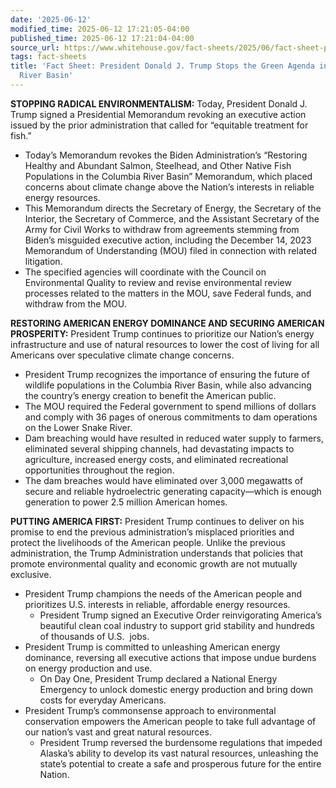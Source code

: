 ```yaml
---
date: '2025-06-12'
modified_time: 2025-06-12 17:21:05-04:00
published_time: 2025-06-12 17:21:04-04:00
source_url: https://www.whitehouse.gov/fact-sheets/2025/06/fact-sheet-president-donald-j-trump-stops-the-green-agenda-in-the-columbia-river-basin/
tags: fact-sheets
title: 'Fact Sheet: President Donald J. Trump Stops the Green Agenda in the Columbia
  River Basin'
---
```

 
**STOPPING RADICAL ENVIRONMENTALISM:** Today, President Donald J. Trump
signed a Presidential Memorandum revoking an executive action issued by
the prior administration that called for “equitable treatment for fish.”

-   Today’s Memorandum revokes the Biden Administration’s “Restoring
    Healthy and Abundant Salmon, Steelhead, and Other Native Fish
    Populations in the Columbia River Basin” Memorandum, which placed
    concerns about climate change above the Nation’s interests in
    reliable energy resources.
-   This Memorandum directs the Secretary of Energy, the Secretary of
    the Interior, the Secretary of Commerce, and the Assistant Secretary
    of the Army for Civil Works to withdraw from agreements stemming
    from Biden’s misguided executive action, including the December 14,
    2023 Memorandum of Understanding (MOU) filed in connection with
    related litigation.
-   The specified agencies will coordinate with the Council on
    Environmental Quality to review and revise environmental review
    processes related to the matters in the MOU, save Federal funds, and
    withdraw from the MOU.

**RESTORING AMERICAN ENERGY DOMINANCE AND SECURING AMERICAN
PROSPERITY:** President Trump continues to prioritize our Nation’s
energy infrastructure and use of natural resources to lower the cost of
living for all Americans over speculative climate change concerns.

-   President Trump recognizes the importance of ensuring the future of
    wildlife populations in the Columbia River Basin, while also
    advancing the country’s energy creation to benefit the American
    public.
-   The MOU required the Federal government to spend millions of dollars
    and comply with 36 pages of onerous commitments to dam operations on
    the Lower Snake River. 
-   Dam breaching would have resulted in reduced water supply to
    farmers, eliminated several shipping channels, had devastating
    impacts to agriculture, increased energy costs, and eliminated
    recreational opportunities throughout the region.  
-   The dam breaches would have eliminated over 3,000 megawatts of
    secure and reliable hydroelectric generating capacity—which is
    enough generation to power 2.5 million American homes.

**PUTTING AMERICA FIRST:** President Trump continues to deliver on his
promise to end the previous administration’s misplaced priorities and
protect the livelihoods of the American people. Unlike the previous
administration, the Trump Administration understands that policies that
promote environmental quality and economic growth are not mutually
exclusive.

-   President Trump champions the needs of the American people and
    prioritizes U.S. interests in reliable, affordable energy resources.
    -   President Trump signed an Executive Order reinvigorating
        America’s beautiful clean coal industry to support grid
        stability and hundreds of thousands of U.S.  jobs.
-   President Trump is committed to unleashing American energy
    dominance, reversing all executive actions that impose undue burdens
    on energy production and use.
    -   On Day One, President Trump declared a National Energy Emergency
        to unlock domestic energy production and bring down costs for
        everyday Americans.
-   President Trump’s commonsense approach to environmental conservation
    empowers the American people to take full advantage of our nation’s
    vast and great natural resources.
    -   President Trump reversed the burdensome regulations that impeded
        Alaska’s ability to develop its vast natural resources,
        unleashing the state’s potential to create a safe and prosperous
        future for the entire Nation.
